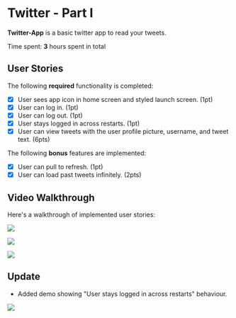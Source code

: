 # Twitter - Part I

**Twitter-App** is a basic twitter app to read your tweets.

Time spent: **3** hours spent in total

## User Stories

The following **required** functionality is completed:

- [X] User sees app icon in home screen and styled launch screen. (1pt)
- [X] User can log in. (1pt)
- [X] User can log out. (1pt)
- [X] User stays logged in across restarts. (1pt)
- [X] User can view tweets with the user profile picture, username, and tweet text. (6pts)

The following **bonus** features are implemented:

- [X] User can pull to refresh. (1pt)
- [X] User can load past tweets infinitely. (2pts)

## Video Walkthrough

Here's a walkthrough of implemented user stories:

![](https://github.com/jsCoder020193/Twitter-App/blob/7dac47cd0267858ace8c4609481230530d900527/ezgif.com-gif-maker.gif)

![](https://github.com/jsCoder020193/Twitter-App/blob/7dac47cd0267858ace8c4609481230530d900527/ezgif.com-gif-maker%20(1).gif)

![](https://github.com/jsCoder020193/Twitter-App/blob/7dac47cd0267858ace8c4609481230530d900527/ezgif.com-gif-maker%20(2).gif)

## Update

- Added demo showing "User stays logged in across restarts" behaviour.

![](https://github.com/jsCoder020193/Twitter-App/blob/c74072249182c07cd5bd2d97c9dd4df35bb3dfce/ezgif.com-gif-maker%20(3).gif)
